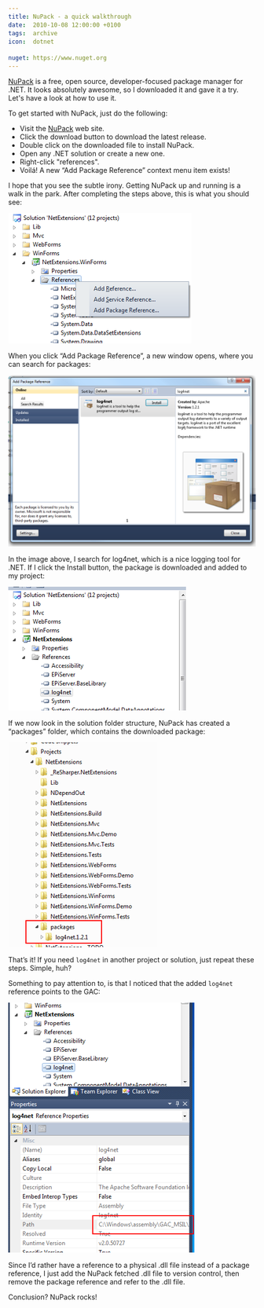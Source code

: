 ```yaml
---
title: NuPack - a quick walkthrough
date:  2010-10-08 12:00:00 +0100
tags:  archive
icon:  dotnet

nuget: https://www.nuget.org
---
```


[NuPack]({{page.nuget}}) is a free, open source, developer-focused package
manager for .NET. It looks absolutely awesome, so I downloaded it and gave
it a try. Let's have a look at how to use it.

To get started with NuPack, just do the following:

* Visit the [NuPack]({{page.nuget}}) web site.
* Click the download button to download the latest release.
* Double click on the downloaded file to install NuPack.
* Open any .NET solution or create a new one.
* Right-click "references".
* Voilá! A new “Add Package Reference” context menu item exists!

I hope that you see the subtle irony. Getting NuPack up and running is a walk in
the park. After completing the steps above, this is what you should see:

![Reference context menu](/assets/blog/2010/101008-1.png "Add Package Reference context menu")

When you click “Add Package Reference”, a new window opens, where you can search
for packages:

![Package Reference Window](/assets/blog/2010/101008-2.png "The Add Package Reference window")
 
In the image above, I search for log4net, which is a nice logging tool for .NET.
If I click the Install button, the package is downloaded and added to my project:

![Added reference](/assets/blog/2010/101008-3.png "The package reference is added to References")

If we now look in the solution folder structure, NuPack has created a “packages”
folder, which contains the downloaded package:

![Packages folder](/assets/blog/2010/101008-4.png "A “packages” folder is added to the project")

That’s it! If you need `log4net` in another project or solution, just repeat these
steps. Simple, huh?

Something to pay attention to, is that I noticed that the added `log4net`
reference points to the GAC:

![GAC Reference](/assets/blog/2010/101008-5.png "Strange behavior. The GAC is used as reference")

Since I’d rather have a reference to a physical .dll file instead of a package
reference, I just add the NuPack fetched .dll file to version control, then
remove the package reference and refer to the .dll file.

Conclusion? NuPack rocks!
